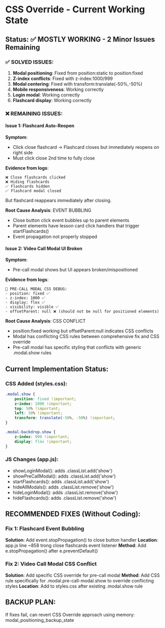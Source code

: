 # CSS Override - Current Working State

## Status: ✅ MOSTLY WORKING - 2 Minor Issues Remaining

### ✅ SOLVED ISSUES:
1. **Modal positioning**: Fixed from position:static to position:fixed
2. **Z-index conflicts**: Fixed with z-index:1000/999
3. **Modal centering**: Fixed with transform:translate(-50%,-50%)
4. **Mobile responsiveness**: Working correctly
5. **Login modal**: Working correctly
6. **Flashcard display**: Working correctly

### ❌ REMAINING ISSUES:

#### Issue 1: Flashcard Auto-Reopen
**Symptom**: 
- Click close flashcard → Flashcard closes but immediately reopens on right side
- Must click close 2nd time to fully close

**Evidence from logs**:
```
❌ Close flashcards clicked
❌ Hiding flashcards  
✅ Flashcards hidden
✅ Flashcard modal closed
```
But flashcard reappears immediately after closing.

**Root Cause Analysis**: EVENT BUBBLING
- Close button click event bubbles up to parent elements
- Parent elements have lesson card click handlers that trigger startFlashcards()
- Event propagation not properly stopped

#### Issue 2: Video Call Modal UI Broken
**Symptom**:
- Pre-call modal shows but UI appears broken/mispositioned

**Evidence from logs**:
```
🎯 PRE-CALL MODAL CSS DEBUG:
- position: fixed ✅
- z-index: 1000 ✅  
- display: flex ✅
- visibility: visible ✅
- offsetParent: null ❌ (should not be null for positioned elements)
```

**Root Cause Analysis**: CSS CONFLICT
- position:fixed working but offsetParent:null indicates CSS conflicts
- Modal has conflicting CSS rules between comprehensive fix and CSS override
- Pre-call modal has specific styling that conflicts with generic .modal.show rules

## Current Implementation Status:

### CSS Added (styles.css):
```css
.modal.show {
    position: fixed !important;
    z-index: 1000 !important; 
    top: 50% !important;
    left: 50% !important;
    transform: translate(-50%, -50%) !important;
}

.modal-backdrop.show {
    z-index: 999 !important;
    display: flex !important;
}
```

### JS Changes (app.js):
- showLoginModal(): adds .classList.add('show')
- showPreCallModal(): adds .classList.add('show') 
- startFlashcards(): adds .classList.add('show')
- hideAllModals(): adds .classList.remove('show')
- hideLoginModal(): adds .classList.remove('show')
- hideFlashcards(): adds .classList.remove('show')

## RECOMMENDED FIXES (Without Coding):

### Fix 1: Flashcard Event Bubbling
**Solution**: Add event.stopPropagation() to close button handler
**Location**: app.js line ~858 trong close flashcards event listener
**Method**: Add e.stopPropagation() after e.preventDefault()

### Fix 2: Video Call Modal CSS Conflict  
**Solution**: Add specific CSS override for pre-call modal
**Method**: Add CSS rule specifically for .modal.pre-call-modal.show to override conflicting styles
**Location**: Add to styles.css after existing .modal.show rule

## BACKUP PLAN:
If fixes fail, can revert CSS Override approach using memory: modal_positioning_backup_state